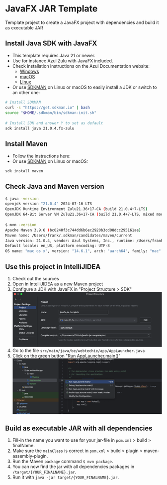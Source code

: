 # JavaFX JAR Template

Template project to create a JavaFX project with dependencies and build it as executable JAR

## Install Java SDK with JavaFX 

* This template requires Java 21 or newer.
* Use for instance Azul Zulu with JavaFX included.
* Check installation instructions on the Azul Documentation website:
  * [Windows](https://docs.azul.com/core/install/windows)
  * [macOS](https://docs.azul.com/core/install/macos)
  * [Linux](https://docs.azul.com/core/install/debian)
* Or use [SDKMAN](https://sdkman.io/) on Linux or macOS to easily install a JDK or switch to an other one:
```bash
# Install SDKMAN 
curl -s "https://get.sdkman.io" | bash
source "$HOME/.sdkman/bin/sdkman-init.sh"

# Install SDK and answer Y to set as default
sdk install java 21.0.4.fx-zulu
```

## Install Maven

* Follow the instructions here:
* Or use [SDKMAN](https://sdkman.io/) on Linux or macOS:
```bash
sdk install maven
```

## Check Java and Maven version

```bash
$ java -version
openjdk version "21.0.4" 2024-07-16 LTS
OpenJDK Runtime Environment Zulu21.36+17-CA (build 21.0.4+7-LTS)
OpenJDK 64-Bit Server VM Zulu21.36+17-CA (build 21.0.4+7-LTS, mixed mode, sharing)

$ mvn -version
Apache Maven 3.9.6 (bc0240f3c744dd6b6ec2920b3cd08dcc295161ae)
Maven home: /Users/frank/.sdkman/candidates/maven/current
Java version: 21.0.4, vendor: Azul Systems, Inc., runtime: /Users/frank/.sdkman/candidates/java/21.0.4.fx-zulu/zulu-21.jdk/Contents/Home
Default locale: en_US, platform encoding: UTF-8
OS name: "mac os x", version: "14.6.1", arch: "aarch64", family: "mac"
```

## Use this project in IntelliJIDEA

1. Check out the sources
1. Open in IntelliJIDEA as a new Maven project
1. Configure a JDK with JavaFX in "Project Structure > SDK"
![Configuring the SDK in IntelliJIDEA](screenshot/project-sdk.png)
1. Go to the file `src/main/java/be/webtechie/app/AppLauncher.java`
1. Click on the green button "Run AppLauncher.main()"
![Running the application in IntelliJIDEA](screenshot/run-app.png)

## Build as executable JAR with all dependencies

1. Fill-in the name you want to use for your jar-file in `pom.xml` > build > finalName.
1. Make sure the `mainClass` is correct in `pom.xml` > build > plugin > maven-assembly-plugin.
1. Run the Maven `package` command `$ mvn package`.
1. You can now find the jar with all dependencies packages in `/target/{YOUR_FINALNAME}.jar`.
1. Run it with `java -jar target/{YOUR_FINALNAME}.jar`.